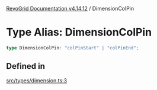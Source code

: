 [RevoGrid Documentation v4.14.12](README.md) / DimensionColPin

# Type Alias: DimensionColPin

```ts
type DimensionColPin: "colPinStart" | "colPinEnd";
```

## Defined in

[src/types/dimension.ts:3](https://github.com/revolist/revogrid/blob/ee1081dbd910f211c490863a4b642535e5dce01e/src/types/dimension.ts#L3)
